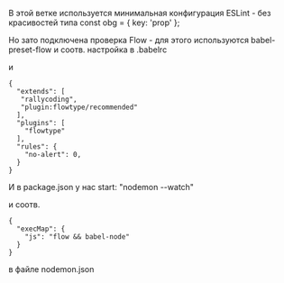 В этой ветке используется минимальная конфигурация ESLint - без красивостей типа const obg = { key: 'prop' };

Но зато подключена проверка Flow - для этого используются babel-preset-flow и соотв. настройка в .babelrc

и

```
{
  "extends": [
   "rallycoding",
   "plugin:flowtype/recommended"
  ],
  "plugins": [
    "flowtype"
  ],
  "rules": {
    "no-alert": 0,
  }
}

```

И в package.json у нас start: "nodemon --watch"

и соотв.

```
{
  "execMap": {
    "js": "flow && babel-node"
  }
}
```
в файле nodemon.json

